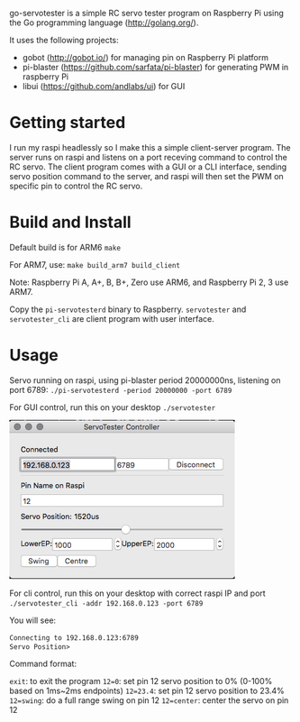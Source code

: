go-servotester is a simple RC servo tester program on Raspberry Pi using the Go programming language (http://golang.org/).

It uses the following projects:
- gobot (http://gobot.io/) for managing pin on Raspberry Pi platform
- pi-blaster (https://github.com/sarfata/pi-blaster) for generating PWM in raspberry Pi
- libui (https://github.com/andlabs/ui) for GUI


# Getting started

I run my raspi headlessly so I make this a simple client-server program. The server runs on raspi and listens on a port receving command to control the RC servo. The client program comes with a GUI or a CLI interface, sending servo position command to the server, and raspi will then set the PWM on specific pin to control the RC servo.


# Build and Install

Default build is for ARM6
`make`

For ARM7, use:
`make build_arm7 build_client`

Note: Raspberry Pi A, A+, B, B+, Zero use ARM6, and Raspberry Pi 2, 3 use ARM7.

Copy the `pi-servotesterd` binary to Raspberry. `servotester` and `servotester_cli` are client program with user interface.

# Usage

Servo running on raspi, using pi-blaster period 20000000ns, listening on port 6789:
`./pi-servotesterd -period 20000000 -port 6789`

For GUI control, run this on your desktop
`./servotester`

![Screenshot](gui.png)

For cli control, run this on your desktop with correct raspi IP and port
`./servotester_cli -addr 192.168.0.123 -port 6789`

You will see:
```
Connecting to 192.168.0.123:6789
Servo Position>
```

Command format:

`exit`: to exit the program
`12=0`: set pin 12 servo position to 0% (0-100% based on 1ms~2ms endpoints)
`12=23.4`: set pin 12 servo position to 23.4%
`12=swing`: do a full range swing on pin 12
`12=center`: center the servo on pin 12

